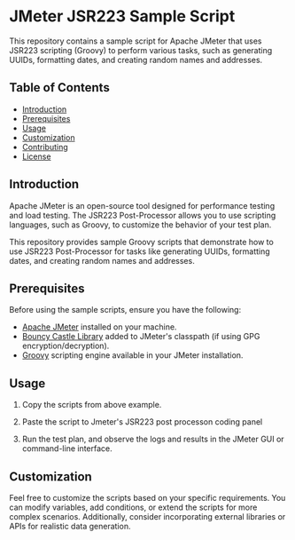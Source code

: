 # JMeter JSR223 Sample Script

This repository contains a sample script for Apache JMeter that uses JSR223 scripting (Groovy) to perform various tasks, such as generating UUIDs, formatting dates, and creating random names and addresses.

## Table of Contents

- [Introduction](#introduction)
- [Prerequisites](#prerequisites)
- [Usage](#usage)
- [Customization](#customization)
- [Contributing](#contributing)
- [License](#license)

## Introduction

Apache JMeter is an open-source tool designed for performance testing and load testing. The JSR223 Post-Processor allows you to use scripting languages, such as Groovy, to customize the behavior of your test plan.

This repository provides sample Groovy scripts that demonstrate how to use JSR223 Post-Processor for tasks like generating UUIDs, formatting dates, and creating random names and addresses.

## Prerequisites

Before using the sample scripts, ensure you have the following:

- [Apache JMeter](https://jmeter.apache.org/) installed on your machine.
- [Bouncy Castle Library](https://www.bouncycastle.org/) added to JMeter's classpath (if using GPG encryption/decryption).
- [Groovy](https://groovy-lang.org/) scripting engine available in your JMeter installation.

## Usage

1. Copy the scripts from above example.

2. Paste the script to Jmeter's JSR223 post processon coding panel

3. Run the test plan, and observe the logs and results in the JMeter GUI or command-line interface.

## Customization

Feel free to customize the scripts based on your specific requirements. You can modify variables, add conditions, or extend the scripts for more complex scenarios. Additionally, consider incorporating external libraries or APIs for realistic data generation.

